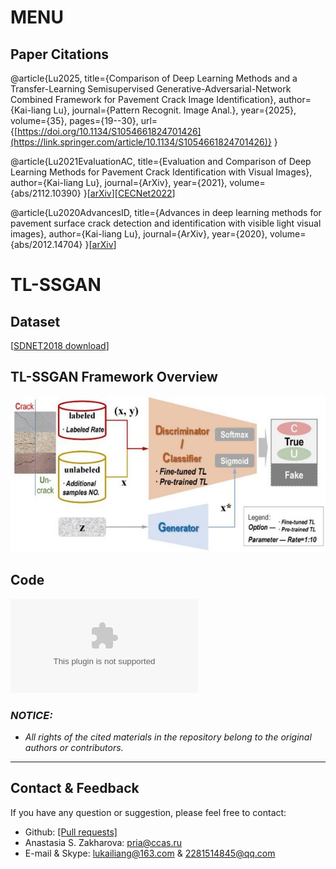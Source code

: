 # MENU
## Paper Citations

@article{Lu2025,
  title={Comparison of Deep Learning Methods and a Transfer-Learning Semisupervised Generative-Adversarial-Network Combined Framework for Pavement Crack Image Identification},
  author={Kai-liang Lu},
  journal={Pattern Recognit. Image Anal.},
  year={2025},
  volume={35},
  pages={19--30},
  url={[https://doi.org/10.1134/S1054661824701426](https://link.springer.com/article/10.1134/S1054661824701426)}
  }

@article{Lu2021EvaluationAC,
  title={Evaluation and Comparison of Deep Learning Methods for Pavement Crack Identification with Visual Images},
  author={Kai-liang Lu},
  journal={ArXiv},
  year={2021},
  volume={abs/2112.10390}
}[[arXiv](https://arxiv.org/abs/2112.10390)][[CECNet2022](https://ebooks.iospress.nl/volumearticle/62393)]

@article{Lu2020AdvancesID,
  title={Advances in deep learning methods for pavement surface crack detection and identification with visible light visual images},
  author={Kai-liang Lu},
  journal={ArXiv},
  year={2020},
  volume={abs/2012.14704}
}[[arXiv](https://doi.org/10.48550/arXiv.2012.14704)]

# TL-SSGAN

## Dataset
[[SDNET2018 download](https://digitalcommons.usu.edu/all_datasets/48/)]

## TL-SSGAN Framework Overview
!["TL-SSGAN_Framework.png"](https://github.com/mikelu-shanghai/CrackIdentificationEvaluation-via-DeepLearning/blob/master/TL-SSGAN_Framework.png)

## Code
!["Code.zip"](https://github.com/mikelu-shanghai/CrackIdentificationEvaluation-via-DeepLearning/blob/master/Code.zip)






### *NOTICE:*
- *All rights of the cited materials in the repository belong to the original authors or contributors.*

---
## Contact & Feedback
If you have any question or suggestion, please feel free to contact:
- Github: [[Pull requests]](https://github.com/mikelu-shanghai/TypicalCNN-ModelEvolution/pulls)
- Anastasia S. Zakharova: pria@ccas.ru
- E-mail & Skype: lukailiang@163.com & 2281514845@qq.com
